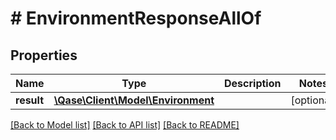 # # EnvironmentResponseAllOf

## Properties

Name | Type | Description | Notes
------------ | ------------- | ------------- | -------------
**result** | [**\Qase\Client\Model\Environment**](Environment.md) |  | [optional]

[[Back to Model list]](../../README.md#models) [[Back to API list]](../../README.md#endpoints) [[Back to README]](../../README.md)
